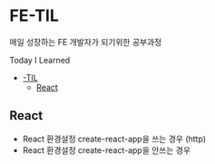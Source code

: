 # FE-TIL
매일 성장하는 FE 개발자가 되기위한 공부과정

Today I Learned<br>

- [-TIL](#FE-TIL)
  - [React](#React)


## React
  - React 환경설정 create-react-app을 쓰는 경우 (http)
  - React 환경설정 create-react-app을 안쓰는 경우